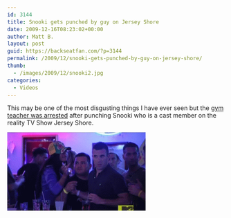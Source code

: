 ```yaml
---
id: 3144
title: Snooki gets punched by guy on Jersey Shore
date: 2009-12-16T08:23:02+00:00
author: Matt B.
layout: post
guid: https://backseatfan.com/?p=3144
permalink: /2009/12/snooki-gets-punched-by-guy-on-jersey-shore/
thumb:
  - /images/2009/12/snooki2.jpg
categories:
  - Videos
---
```


<div class="entry">
  <p>
    This may be one of the most disgusting things I have ever seen but the <a href="https://www.cbsnews.com/8301-504083_162-5978779-504083.html">gym teacher was arrested</a> after punching Snooki who is a cast member on the reality TV Show Jersey Shore.
  </p>

  <p>
    <a href="/images/2009/12/snooki.gif"><img class="aligncenter size-full wp-image-3145" title="snooki" src="/images/2009/12/snooki.gif" alt="snooki" width="320" height="181" /></a>
  </p>
</div>

